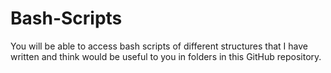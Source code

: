 # Bash-Scripts
You will be able to access bash scripts of different structures that I have written and think would be useful to you in folders in this GitHub repository.
